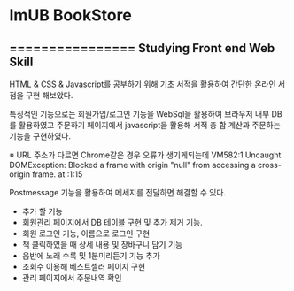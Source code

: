 # ImUB BookStore
================
Studying Front end Web Skill
----------------------------
HTML & CSS & Javascript를 공부하기 위해 기초 서적을 활용하여
간단한 온라인 서점을 구현 해보았다.

특징적인 기능으로는
회원가입/로그인 기능을 WebSql을 활용하여 브라우저 내부 DB를 활용하였고
주문하기 페이지에서 javascript을 활용해 서적 총 합 계산과 주문하는 기능을 구현하였다.

※ URL 주소가 다르면 Chrome같은 경우 오류가 생기게되는데
VM582:1 Uncaught DOMException: Blocked a frame with origin "null" from accessing a cross-origin frame. at <anonymous>:1:15
  
Postmessage 기능을 활용하여 메세지를 전달하면 해결할 수 있다.


+ 추가 할 기능
 + 회원관리 페이지에서 DB 테이블 구현 및 추가 제거 기능.
 + 회원 로그인 기능, 이름으로 로그인 구현
 + 책 클릭하였을 때 상세 내용 및 장바구니 담기 기능
 + 음반에 노래 수록 및 1분미리듣기 기능 추가
 + 조회수 이용해 베스트셀러 페이지 구현
 + 관리 페이지에서 주문내역 확인
